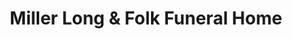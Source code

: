 ---
title: "Miller Long & Folk Funeral Home"
url: /st-marys/miller-long-and-folk-funeral-home/
shop: funeral directors
---